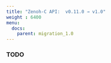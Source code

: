 ```yaml
---
title: "Zenoh-C API:  v0.11.0 → v1.0"
weight : 6400
menu:
  docs:
    parent: migration_1.0
---
```


### TODO
